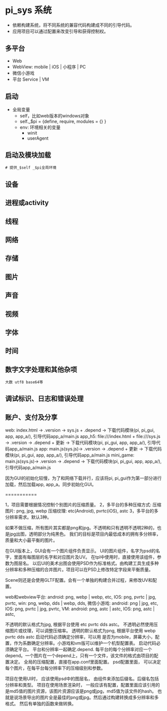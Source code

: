 # pi_sys 系统

* 依赖构建系统，将不同系统的兼容代码构建成不同的引导代码。 
* 应用项目可以通过配置来改变引导和获得控制权。

## 多平台

* Web
* WebView: mobile | iOS | 小程序 | PC
* 微信小游戏
* 平台 Service | VM

## 启动

* 全局变量
   + self，比如web版本的windows对象
   + self._$pi = {define, require, modules = {} }
   + env: 环境相关的变量
      * winit
      * userAgent

## 启动及模块加载
    # 提供_$self _$pi全局环境

## 设备

## 进程或activity

## 线程

## 网络

## 存储

## 图片

## 声音

## 视频

## 字体

## 时间

## 数字文字处理和其他杂项
    大数 utf8 base64等


## 调试标识、日志和错误处理


## 账户、支付及分享

web: index.html -> .version -> sys.js + .depend -> 下载代码模块(pi, pi_gui, app, app_a/), 引导代码app_a/main.js
app_h5: file:///index.html + file:///sys.js -> .version -> .depend + 更新 -> 下载代码模块(pi, pi_gui, app, app_a/), 引导代码app_a/main.js
app: main.js(sys.js)-> .version -> .depend + 更新 -> 下载代码模块(pi, pi_gui, app, app_a/), 引导代码app_a/main.js
mini_game: main.js(sys.js)-> .version -> .depend -> 下载代码模块(pi, pi_gui, app, app_a/), 引导代码app_a/main.js

因为GUI的初始化较慢，为了和网络下载并行，应该将pi, pi_gui作为第一部分进行加载，然后加载app, app_a。同步初始化GUI。

===========

1，项目需要根据情况控制个别图片的压缩质量。
2，多平台的多种压缩方式: 
   压缩图片: png, jpg, webp
   压缩纹理: etc(Android), pvrtc(iOS), astc
3，多平台的多分辨率需求。默认3种。

如果不做压缩，所有图片其实都是png和jpg。不透明和只有透明不透明2种的，也是jpg出图，透明部分为纯黑色。
我们的目标是项目内最低成本的拥有多分辨率，质量和大小最平衡的图片。

在GUI版本上，GUI会有一个图片组件负责显示。
UI的图片组件，名字为psd的名字，里面有每图层的名字和对应图片及UV。 在tpl中使用时，直接使用该组件，参数为图层名。
以后UI的美术出图会使用PSD作为标准格式。由构建工具生成多种分辨率和多种压缩的合并图片。项目可以在PSD上修改特定字段来平衡质量。

Scene则还是会使用GLTF配置。会有一个单独的构建合并过程，来修改UV和配置。

web和webview平台: 
    android:  png, webp | webp, etc,
    IOS:  png, pvrtc | jpg, pvrtc,
    win:  png, webp, dds | webp, dds,
微信小游戏: 
    android:  png | jpg, etc,
    IOS: png, pvrtc | jpg, pvrtc,
VM: 
    android:  png, astc | astc,
    IOS: png, astc | astc,

不透明的默认格式为jpg, 根据平台使用 etc pvrtc dds astc。 不透明必然使用压缩图片或纹理，可以调整压缩率。
透明的默认格式为png, 根据平台使用 webp pvrtc dds astc
启动代码必须确定分辨率，可以用 是否为mobile，屏幕大小，配置，作为系数确定分辨率。小游戏和vm版可以维护一个机型配置表。
启动代码必须确定平台。 平台和分辨率一起确定.depend.
每平台的每个分辨率对应一个depend。一个图片在一个depend上，只有一个文件，该文件的格式由项目的配置决定。
全局的压缩配置，直接在app.conf里面配置。
psd配置里面， 可以决定每个图片，在每平台每分辨率下的压缩级别和参数。

项目在使用UI时， 应该使用psd中的图层名， 由组件来添加后缀名。后缀名包括分辨率和类型。
项目在使用场景渲染时， 一般应该有配置，配置里面应该引用的是md5值的图片资源，该图片资源应该是png或jpg，md5值为该文件的hash。 也就是说场景导出的图片全是最佳的png或jpg。然后通过构建转换成多分辨率和多格式。 然后有单独的函数来做转换。

